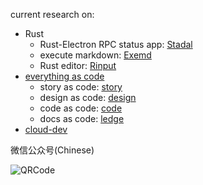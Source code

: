 
current research on:

 - Rust
    - Rust-Electron RPC status app: [Stadal](https://github.com/phodal/stadal/)
    - execute markdown: [Exemd](https://github.com/phodal/exemd)
    - Rust editor: [Rinput](https://github.com/phodal/rinput)
 - [everything as code](https://github.com/phodal/ascode.ink)
    - story as code: [story](https://github.com/phodal/story)
    - design as code: [design](https://github.com/phodal/phodal)
    - code as code: [code](https://github.com/phodal/code)
    - docs as code: [ledge](https://github.com/phodal/ledge)
 - [cloud-dev](https://github.com/phodal/cloud-dev)

微信公众号(Chinese)

![QRCode](https://articles.phodal.com/qrcode.jpg)
